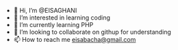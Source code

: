 - 👋 Hi, I’m @EISAGHANI
- 👀 I’m interested in learning coding
- 🌱 I’m currently learning PHP
- 💞️ I’m looking to collaborate on githup for understanding
- 📫 How to reach me eisabacha@gmail.com

<!---
EISAGHANI/EISAGHANI is a ✨ special ✨ repository because its `README.md` (this file) appears on your GitHub profile.
You can click the Preview link to take a look at your changes.
--->
